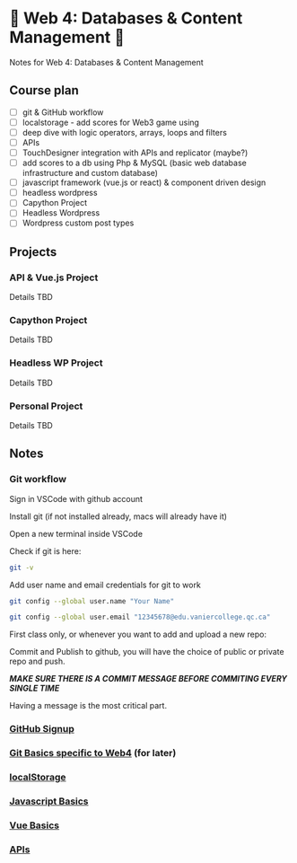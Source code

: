 # :wave: Web 4: Databases &amp; Content Management :wave:

Notes for Web 4: Databases &amp; Content Management

## Course plan

- [ ] git & GitHub workflow
- [ ] localstorage - add scores for Web3 game using
- [ ] deep dive with logic operators, arrays, loops and filters
- [ ] APIs
- [ ] TouchDesigner integration with APIs and replicator (maybe?)
- [ ] add scores to a db using Php & MySQL (basic web database infrastructure and custom database)
- [ ] javascript framework (vue.js or react) & component driven design
- [ ] headless wordpress
- [ ] Capython Project
- [ ] Headless Wordpress
- [ ] Wordpress custom post types

## Projects

### API & Vue.js Project

Details TBD

### Capython Project

Details TBD

### Headless WP Project

Details TBD

### Personal Project

Details TBD

## Notes

### Git workflow

Sign in VSCode with github account

Install git (if not installed already, macs will already have it)

Open a new terminal inside VSCode

Check if git is here:

```bash
git -v
```

Add user name and email credentials for git to work

```bash
git config --global user.name "Your Name"
```

```bash
git config --global user.email "12345678@edu.vaniercollege.qc.ca"
```

First class only, or whenever you want to add and upload a new repo:

Commit and Publish to github, you will have the choice of public or private repo and push.

**_MAKE SURE THERE IS A COMMIT MESSAGE BEFORE COMMITING EVERY SINGLE TIME_**

Having a message is the most critical part.

### [GitHub Signup](https://github.com/582Multimedia/GitHub-signup)

### [Git Basics specific to Web4](https://github.com/582Multimedia/git-basics) (for later)

### [localStorage](notes/LOCALSTORAGE.md)

### [Javascript Basics](https://github.com/582Multimedia/js-basics)

### [Vue Basics](notes/VUEJS.md)

### [APIs](notes/API.md)

<!-- ## TO DO

[How to use CyberPanel Git Manager For Complete Automation](https://community.cyberpanel.net/t/how-to-use-cyberpanel-git-manager-for-complete-automation/30630)

## Wp custom post types

[How to Create Custom Post Types in WordPress](https://elementor.com/blog/wordpress-custom-post-types/?utm_source=google&utm_medium=cpc&utm_campaign=11138809851&utm_term=&lang=&gad_source=1&gclid=Cj0KCQiAx9q6BhCDARIsACwUxu5Ea-LpMA5JnV7pgS-xkT5Yonc8NkM8FE7qkxhrYD2Y11tb7zq4jGIaAoquEALw_wcB)

[How to Create Custom Post Types in WordPress (via Plugin and Code)](https://www.cloudways.com/blog/wordpress-custom-post-type/)

### Official

[Custom Post Types](https://developer.wordpress.org/plugins/post-types/) - [Registering Custom Post Types](https://developer.wordpress.org/plugins/post-types/registering-custom-post-types/) - [Working with Custom Post Types](https://developer.wordpress.org/plugins/post-types/working-with-custom-post-types/)

### Plugins

[Custom Post Type UI](https://wordpress.org/plugins/custom-post-type-ui/)

[Pods – Custom Content Types and Fields](https://wordpress.org/plugins/pods/)

## OLD NOTES FROM PREVIOUS CLASSES (TO BE REVISED)

[582-database-integration](https://github.com/ngyvc/582-database-integration)

[582-block3-adv-web](https://github.com/ngyvc/block3-adv-web) -->
